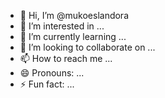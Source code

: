 - 👋 Hi, I’m @mukoeslandora
- 👀 I’m interested in ...
- 🌱 I’m currently learning ...
- 💞️ I’m looking to collaborate on ...
- 📫 How to reach me ...
- 😄 Pronouns: ...
- ⚡ Fun fact: ...

<!---
mukoeslandora/mukoeslandora is a ✨ special ✨ repository because its `README.md` (this file) appears on your GitHub profile.
You can click the Preview link to take a look at your changes.
--->
